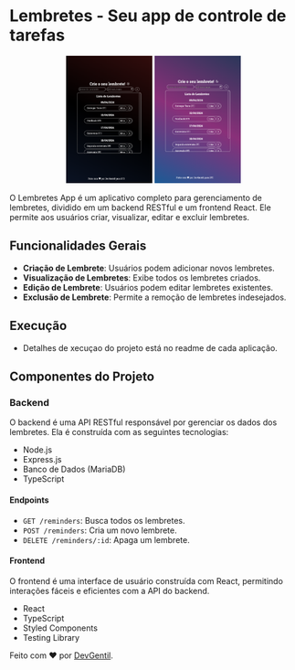 # Lembretes - Seu app de controle de tarefas

<p align="center">
  <img alt="MyLinks" src="./Github/Darkmode.png" width="30%">
  <img alt="MyLinks" src="./Github/Lightmode.png" width="30%">
</p>

O Lembretes App é um aplicativo completo para gerenciamento de lembretes, dividido em um backend RESTful e um frontend React. Ele permite aos usuários criar, visualizar, editar e excluir lembretes.

## Funcionalidades Gerais

- **Criação de Lembrete**: Usuários podem adicionar novos lembretes.
- **Visualização de Lembretes**: Exibe todos os lembretes criados.
- **Edição de Lembrete**: Usuários podem editar lembretes existentes.
- **Exclusão de Lembrete**: Permite a remoção de lembretes indesejados.

## Execução

- Detalhes de xecuçao do projeto está no readme de cada aplicação.

## Componentes do Projeto

### Backend

O backend é uma API RESTful responsável por gerenciar os dados dos lembretes. Ela é construída com as seguintes tecnologias:

- Node.js
- Express.js
- Banco de Dados (MariaDB)
- TypeScript

#### Endpoints

- `GET /reminders`: Busca todos os lembretes.
- `POST /reminders`: Cria um novo lembrete.
- `DELETE /reminders/:id`: Apaga um lembrete.

#### Frontend

O frontend é uma interface de usuário construída com React, permitindo interações fáceis e eficientes com a API do backend.

- React
- TypeScript
- Styled Components
- Testing Library

Feito com ❤️ por [DevGentil](https://github.com/DevGentil).
